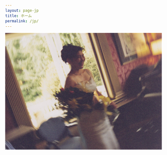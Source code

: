 ```yaml
---
layout: page-jp
title: ホーム
permalink: /jp/
---
```


<img src="/img/Nagisa recital with piano.jpg" alt="">
